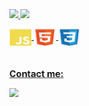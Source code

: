 <div>
  <a href="https://github.com/lewirty">
  <img height="180em" src="github-readme-stats-one-xi-67.vercel.app/api?username=lewirty&show_icons=true&theme=tokyonight&include_all_commits=true&count_private=true"/>
  <img height="180em" src="github-readme-stats-one-xi-67.vercel.app/api/top-langs/?username=lewirty&layout=compact&langs_count=6&theme=tokyonight"/>
</div>
<div style="display: inline_block"><br>
  <img align="center" alt="Js" height="30" width="40" src="https://raw.githubusercontent.com/devicons/devicon/master/icons/javascript/javascript-plain.svg">
  <img align="center" alt="HTML" height="30" width="40" src="https://raw.githubusercontent.com/devicons/devicon/master/icons/html5/html5-original.svg">
  <img align="center" alt="CSS" height="30" width="40" src="https://raw.githubusercontent.com/devicons/devicon/master/icons/css3/css3-original.svg">
</div>
 
 <br>
 
  ### Contact me:
 
<div>  
  <a href = "mailto:lucianolukaszuk@gmail.com"><img src="https://img.shields.io/badge/-Gmail-%23333?style=for-the-badge&logo=gmail&logoColor=white" target="_blank"></a>
</div>
